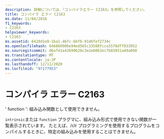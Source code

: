 ```yaml
---
description: 詳細については、「コンパイラエラー C2163」を参照してください。
title: コンパイラ エラー C2163
ms.date: 11/04/2016
f1_keywords:
- C2163
helpviewer_keywords:
- C2163
ms.assetid: 6428d1e9-1ba1-46fc-bbf6-91d6fef2734c
ms.openlocfilehash: 646860986e94ed565c33588fcca3578dff833952
ms.sourcegitcommit: d6af41e42699628c3e2e6063ec7b03931a49a098
ms.translationtype: MT
ms.contentlocale: ja-JP
ms.lasthandoff: 12/11/2020
ms.locfileid: "97177953"
---
```

# <a name="compiler-error-c2163"></a>コンパイラ エラー C2163

' function ': 組み込み関数として使用できません。

`intrinsic`または `function` プラグマに、組み込み形式で使用できない関数が一覧表示されています。 たとえば、/clr プログラミングを使用するプログラムをコンパイルするときに、特定の組み込みを使用することはできません。
